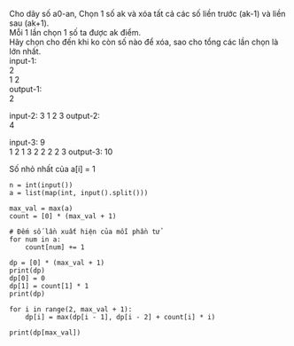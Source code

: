 Cho dãy số a0-an, Chọn 1 số ak và xóa tất cả các số liền trước (ak-1) và liền sau (ak+1).  
Mỗi 1 lần chọn 1 số ta được ak điểm.  
Hãy chọn cho đến khi ko còn số nào để xóa, sao cho tổng các lần chọn là lớn nhất.  
input-1:             
2                               
1 2                    
output-1:           
2                        

input-2: 
3
1 2 3 
output-2:  
4  

input-3: 
9  
1 2 1 3 2 2 2 2 3 
output-3: 
10 
 
Số nhỏ nhất của a[i] = 1  
```
n = int(input())
a = list(map(int, input().split()))

max_val = max(a)
count = [0] * (max_val + 1)

# Đếm số lần xuất hiện của mỗi phần tử
for num in a:
    count[num] += 1

dp = [0] * (max_val + 1)
print(dp)
dp[0] = 0
dp[1] = count[1] * 1
print(dp)

for i in range(2, max_val + 1):
    dp[i] = max(dp[i - 1], dp[i - 2] + count[i] * i)

print(dp[max_val])
```
